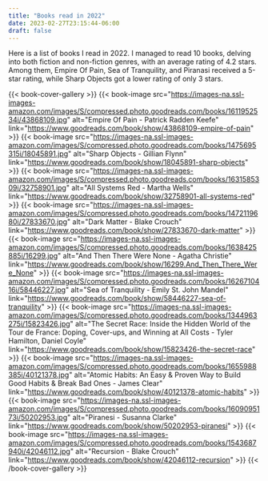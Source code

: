 ```yaml
---
title: "Books read in 2022"
date: 2023-02-27T23:15:44-06:00
draft: false
---
```


Here is a list of books I read in 2022. I managed to read 10 books, delving into both fiction and non-fiction genres, with an average rating of 4.2 stars. Among them, Empire Of Pain, Sea of Tranquility, and Piranasi received a 5-star rating, while Sharp Objects got a lower rating of only 3 stars.

{{< book-cover-gallery >}}
{{< book-image src="https://images-na.ssl-images-amazon.com/images/S/compressed.photo.goodreads.com/books/1611952534i/43868109.jpg" alt="Empire Of Pain - Patrick Radden Keefe" link="https://www.goodreads.com/book/show/43868109-empire-of-pain" >}}
{{< book-image src="https://images-na.ssl-images-amazon.com/images/S/compressed.photo.goodreads.com/books/1475695315i/18045891.jpg" alt="Sharp Objects - Gillian Flynn" link="https://www.goodreads.com/book/show/18045891-sharp-objects" >}}
{{< book-image src="https://images-na.ssl-images-amazon.com/images/S/compressed.photo.goodreads.com/books/1631585309i/32758901.jpg" alt="All Systems Red - Martha Wells" link="https://www.goodreads.com/book/show/32758901-all-systems-red" >}}
{{< book-image src="https://images-na.ssl-images-amazon.com/images/S/compressed.photo.goodreads.com/books/1472119680i/27833670.jpg" alt="Dark Matter - Blake Crouch" link="https://www.goodreads.com/book/show/27833670-dark-matter" >}}
{{< book-image src="https://images-na.ssl-images-amazon.com/images/S/compressed.photo.goodreads.com/books/1638425885i/16299.jpg" alt="And Then There Were None - Agatha Christie" link="https://www.goodreads.com/book/show/16299.And_Then_There_Were_None" >}}
{{< book-image src="https://images-na.ssl-images-amazon.com/images/S/compressed.photo.goodreads.com/books/1626710416i/58446227.jpg" alt="Sea of Tranquility - Emily St. John Mandel" link="https://www.goodreads.com/book/show/58446227-sea-of-tranquility" >}}
{{< book-image src="https://images-na.ssl-images-amazon.com/images/S/compressed.photo.goodreads.com/books/1344963275i/15823426.jpg" alt="The Secret Race: Inside the Hidden World of the Tour de France: Doping, Cover-ups, and Winning at All Costs - Tyler Hamilton, Daniel Coyle" link="https://www.goodreads.com/book/show/15823426-the-secret-race" >}}
{{< book-image src="https://images-na.ssl-images-amazon.com/images/S/compressed.photo.goodreads.com/books/1655988385i/40121378.jpg" alt="Atomic Habits: An Easy & Proven Way to Build Good Habits & Break Bad Ones - James Clear" link="https://www.goodreads.com/book/show/40121378-atomic-habits" >}}
{{< book-image src="https://images-na.ssl-images-amazon.com/images/S/compressed.photo.goodreads.com/books/1609095173i/50202953.jpg" alt="Piranesi - Susanna Clarke" link="https://www.goodreads.com/book/show/50202953-piranesi" >}}
{{< book-image src="https://images-na.ssl-images-amazon.com/images/S/compressed.photo.goodreads.com/books/1543687940i/42046112.jpg" alt="Recursion - Blake Crouch" link="https://www.goodreads.com/book/show/42046112-recursion" >}}
{{< /book-cover-gallery >}}
